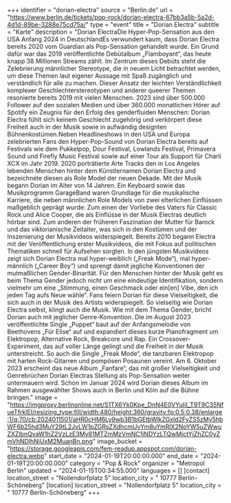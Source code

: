 +++
identifier = "dorian-electra"
source = "Berlin.de"
url = "https://www.berlin.de/tickets/pop-rock/dorian-electra-67bb3a5b-5a2d-4d1d-89be-3288e75cd75a/"
type = "event"
title = "Dorian Electra"
subtitle = "Karte"
description = "Dorian ElectraDie Hyper-Pop-Sensation aus den USA Anfang 2024 in DeutschlandEs verwundert kaum, dass Dorian Electra bereits 2020 vom Guardian als Pop-Sensation gehandelt wurde. Ein Grund dafür war das 2019 veröffentlichte Debütalbum „Flamboyant“, das heute knapp 38 Millionen Streams zählt. Im Zentrum dieses Debüts steht die Zelebrierung männlicher Stereotype, die in neuem Licht betrachtet werden, um diese Themen laut eigener Aussage mit Spaß zugänglich und verständlich für alle zu machen. Dieser Ansatz der leichten Verständlichkeit komplexer Geschlechterstereotypen und anderer queerer Themen resonierte bereits 2019 mit vielen Menschen. 2023 sind über 500.000 Follower auf den sozialen Medien und über 360.000 monatlichen Hörer auf Spotify ein Zeugnis für den Erfolg des genderfluiden Menschen: Dorian Electra fühlt sich keinem Geschlecht zugehörig und verkörpert diese Freiheit auch in der Musik sowie in aufwändig designten Bühnenkostümen.Neben Headlineshows in den USA und Europa zelebrierten Fans den Hyper-Pop-Sound von Dorian Electra bereits auf Festivals wie dem Pukkelpop, Dour Festival, Lowlands Festival, Primavera Sound und Firefly Music Festival sowie auf einer Tour als Support für Charli XCX im Jahr 2019. 2020 porträtierte Arte Tracks den in Los Angeles lebenden Menschen hinter dem Künstlernamen Dorian Electra und bezeichnete diesen als Role Model der neuen Dekade. Mit der Musik begann Dorian im Alter von 14 Jahren. Ein Keyboard sowie das Musikprogramm GarageBand waren Grundlage für die musikalische Karriere, die neben männlichen Role Models von zwei elterlichen Einflüssen maßgeblich geprägt wurde: Zum einen der Vorliebe des Vaters für Classic Rock und Alice Cooper, die als Einflüsse in der Musik Electras deutlich hörbar sind. Zum anderen der früheren Faszination der Mutter für Barock und das viktorianische Zeitalter, was sich in den Kostümen und der Inszenierung der Musikvideos widerspiegelt. Bereits 2010 begann Electra mit der Veröffentlichung erster Musikvideos, die mit Fokus auf politischen Thematiken schnell für Aufsehen sorgten. In den jüngsten Musikvideos zeigt sich Dorian Electra mal hyper-weiblich („Freak Mode“), mal hyper-männlich („Career Boy“) und sprengt damit jegliche Konventionen der mutmaßlichen Gender-Binarität. Für den Menschen hinter der Musik geht es beim Thema Gender jedoch nicht um eine eindeutige Identifikation, sondern vielmehr um eine „Stimmung, einen Geschmack oder ein[en] Vibe, den ich jeden Tag aufs Neue wähle“. Fans feiern Dorian für diese Vielseitigkeit, die sich auch in der Musik des Artists widerspiegelt. So vielseitig wie Dorian Electra selbst, klingt auch die Musik. Wie mit dem Thema Gender, bricht Dorian auch mit jeglicher Genre-Konvention. Die im August 2023 veröffentlichte Single „Puppet“ baut auf der Anfangsmelodie von Beethovens „Für Elise“ auf und expandiert dieses kurze Pianofragment um Elektropop, Alternative Rock, Breakcore und Rap. Ein Crossover-Experiment, das auf voller Länge gelingt und die Freiheit in der Musik unterstreicht. So auch die Single „Freak Mode“, die tanzbaren Elektropop mit harten Rock-Gitarren und pompösen Posaunen vereint. Am 6. Oktober 2023 erscheint das neue Album „Fanfare“, das mit großer Vielseitigkeit und Genrebrüchen Dorian Electras Stellung als Pop-Sensation weiter untermauern wird. Schon im Januar 2024 wird Dorian dieses Album im Rahmen ausgewählter Shows auch in Berlin und Köln auf die Bühne bringen."
image = "https://imgproxy.berlinonline.net/S1TX6Yk0Kpe_DnN4E0VYuIiI_T9T9C35NfueTfrklEI/resizing_type:fill/width:480/height:360/gravity:fp:0.5:0.38/enlarge:1/q:70/cb:2024011501/aHR0cHM6Ly9wb3B1bGEtbWlkZGxld2FyZS5zMy5hbWF6b25hd3MuY29tL2JvLW1pZGRsZXdhcmUvYm8uYmRlX2NoYW5uZWwuZXZlbnQvaW1hZ2VzLzE3My81MTZmMzVmNC1jNDYzLTQwMjctYjZhZC0yZmVhNDlhNjUxM2MuanBn.png"
image_bucket = "https://storage.googleapis.com/fem-readup.appspot.com/dorian-electra.webp"
start_date = "2024-01-19T20:00:00.000"
end_date = "2024-01-19T20:00:00.000"
category = "Pop & Rock"
organizer = "Metropol Berlin"
updated = "2024-01-15T00:34:55.000"
languages = []
[contact]
location_street = "Nollendorfplatz 5"
location_city = " 10777 Berlin-Schöneberg"
[location]
location_street = "Nollendorfplatz 5"
location_city = " 10777 Berlin-Schöneberg"
+++